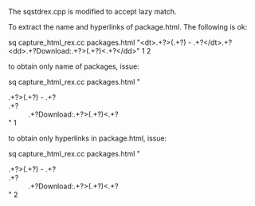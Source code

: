 The sqstdrex.cpp is modified to accept lazy match.

To extract the name and hyperlinks of package.html. The following is ok:

sq capture_html_rex.cc packages.html "<dt&gt;.+?&gt;(.+?) - .+?</dt&gt;.+?<dd&gt;.+?Download:.+?&gt;(.+?)<.+?</dd&gt;" 1 2
  
  to obtain only name of packages, issue:
  
  sq capture_html_rex.cc packages.html "<dt>.+?>(.+?) - .+?</dt>.+?<dd>.+?Download:.+?>(.+?)<.+?</dd>" 1
  
  to obtain only hyperlinks in package.html, issue:
  
  sq capture_html_rex.cc packages.html "<dt>.+?>(.+?) - .+?</dt>.+?<dd>.+?Download:.+?>(.+?)<.+?</dd>" 2
